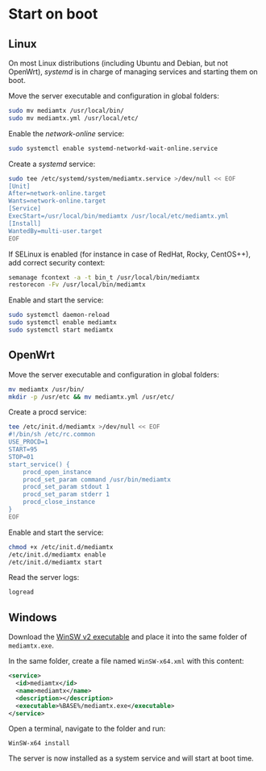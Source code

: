 # Start on boot

## Linux

On most Linux distributions (including Ubuntu and Debian, but not OpenWrt), _systemd_ is in charge of managing services and starting them on boot.

Move the server executable and configuration in global folders:

```sh
sudo mv mediamtx /usr/local/bin/
sudo mv mediamtx.yml /usr/local/etc/
```

Enable the _network-online_ service:

```sh
sudo systemctl enable systemd-networkd-wait-online.service
```

Create a _systemd_ service:

```sh
sudo tee /etc/systemd/system/mediamtx.service >/dev/null << EOF
[Unit]
After=network-online.target
Wants=network-online.target
[Service]
ExecStart=/usr/local/bin/mediamtx /usr/local/etc/mediamtx.yml
[Install]
WantedBy=multi-user.target
EOF
```

If SELinux is enabled (for instance in case of RedHat, Rocky, CentOS++), add correct security context:

```sh
semanage fcontext -a -t bin_t /usr/local/bin/mediamtx
restorecon -Fv /usr/local/bin/mediamtx
```

Enable and start the service:

```sh
sudo systemctl daemon-reload
sudo systemctl enable mediamtx
sudo systemctl start mediamtx
```

## OpenWrt

Move the server executable and configuration in global folders:

```sh
mv mediamtx /usr/bin/
mkdir -p /usr/etc && mv mediamtx.yml /usr/etc/
```

Create a procd service:

```sh
tee /etc/init.d/mediamtx >/dev/null << EOF
#!/bin/sh /etc/rc.common
USE_PROCD=1
START=95
STOP=01
start_service() {
    procd_open_instance
    procd_set_param command /usr/bin/mediamtx
    procd_set_param stdout 1
    procd_set_param stderr 1
    procd_close_instance
}
EOF
```

Enable and start the service:

```sh
chmod +x /etc/init.d/mediamtx
/etc/init.d/mediamtx enable
/etc/init.d/mediamtx start
```

Read the server logs:

```sh
logread
```

## Windows

Download the [WinSW v2 executable](https://github.com/winsw/winsw/releases) and place it into the same folder of `mediamtx.exe`.

In the same folder, create a file named `WinSW-x64.xml` with this content:

```xml
<service>
  <id>mediamtx</id>
  <name>mediamtx</name>
  <description></description>
  <executable>%BASE%/mediamtx.exe</executable>
</service>
```

Open a terminal, navigate to the folder and run:

```
WinSW-x64 install
```

The server is now installed as a system service and will start at boot time.

